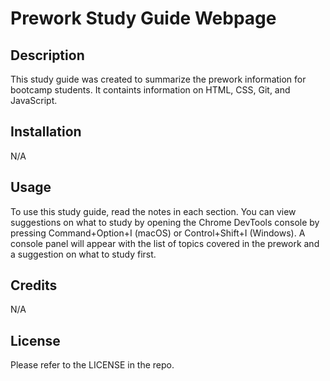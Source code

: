 # Prework Study Guide Webpage

## Description

This study guide was created to summarize the prework information for bootcamp students. It containts information on HTML, CSS, Git, and JavaScript. 

## Installation

N/A

## Usage

To use this study guide, read the notes in each section. You can view suggestions on what to study by opening the Chrome DevTools console by pressing Command+Option+I (macOS) or Control+Shift+I (Windows). A console panel will appear with the list of topics covered in the prework and a suggestion on what to study first. 


## Credits

N/A

## License

Please refer to the LICENSE in the repo. 
